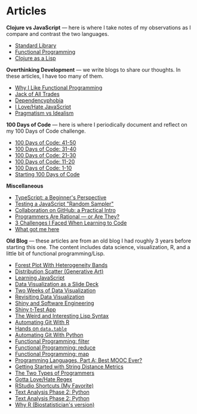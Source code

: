 # Articles

**Clojure vs JavaScript** &mdash; here is where I take notes of my observations as I compare and contrast the two languages.

- [Standard Library](/posts/standard-library.html)
- [Functional Programming](/posts/functional-programming.html)
- [Clojure as a Lisp](/posts/clojure-as-a-lisp.html)

**Overthinking Development** &mdash; we write blogs to share our thoughts. In these articles, I have too many of them.

- [Why I Like Functional Programming](/posts/why-i-like-functional-programming.html)
- [Jack of All Trades](/posts/jack-of-all-trades.html)
- [Dependencyphobia](/posts/dependencyphobia.html)
- [I Love/Hate JavaScript](/posts/i-love-hate-js.html)
- [Pragmatism vs Idealism](/posts/pragmatism-vs-idealism.html)

**100 Days of Code** &mdash; here is where I periodically document and reflect on my 100 Days of Code challenge.

- [100 Days of Code: 41-50](/posts/100-days-of-code-41-50.html)
- [100 Days of Code: 31-40](/posts/100-days-of-code-31-40.html)
- [100 Days of Code: 21-30](/posts/100-days-of-code-21-30.html)
- [100 Days of Code: 11-20](/posts/100-days-of-code-11-20.html)
- [100 Days of Code: 1-10](/posts/100-days-of-code-1-10.html)
- [Starting 100 Days of Code](/posts/starting-100-days-of-code.html)

**Miscellaneous**

- [TypeScript: a Beginner's Perspective](/posts/typescript-a-beginners-perspective.html)
- [Testing a JavaScript "Random Sampler"](/posts/testing-a-javascript-random-sampler.html)
- [Collaboration on GitHub: a Practical Intro](/posts/collaboration-on-github.html)
- [Programmers Are Rational — or Are They?](/posts/programmers-are-rational.html)
- [3 Challenges I Faced When Learning to Code](/posts/3-challenges-i-faced-when-learning-to-code.html)
- [What got me here](/posts/what-got-me-here.html)

**Old Blog** &mdash; these articles are from an old blog I had roughly 3 years before starting this one. The content includes data science, visualization, R, and a little bit of functional programming/Lisp.

- [Forest Plot With Heterogeneity Bands](/posts/forest-plot-with-heterogeneity-bands.html)
- [Distribution Scatter (Generative Art)](/posts/distribution-scatter-generative-art.html)
- [Learning JavaScript](/posts/learning-javascript.html)
- [Data Visualization as a Slide Deck](/posts/data-visualization-as-a-slide-deck.html)
- [Two Weeks of Data Visualization](/posts/two-weeks-of-data-visualization.html)
- [Revisiting Data Visualization](/posts/revisiting-data-visualization.html)
- [Shiny and Software Engineering](/posts/shiny-and-software-engineering.html)
- [Shiny t-Test App](/posts/shiny-t-test.html)
- [The Weird and Interesting Lisp Syntax](/posts/lisp-syntax.html)
- [Automating Git With R](/posts/automating-git-with-r.html)
- [Hands on `data.table`](/posts/hands-on-data-table.html)
- [Automating Git With Python](/posts/automating-git-with-python.html)
- [Functional Programming: filter](/posts/funprog-filter.html)
- [Functional Programming: reduce](/posts/funprog-reduce.html)
- [Functional Programming: map](/posts/funprog-map.html)
- [Programming Languages, Part A: Best MOOC Ever?](/posts/programming-languages-part-a.html)
- [Getting Started with String Distance Metrics](/posts/string-distance.html)
- [The Two Types of Programmers](/posts/the-two-types-of-programmers.html)
- [Gotta Love/Hate Regex](/posts/regex.html)
- [RStudio Shortcuts (My Favorite)](/posts/rstudio-shortcuts-my-favorite.html)
- [Text Analysis Phase 2: Python](/posts/text-analysis-phase-2-python.html)
- [Text Analysis Phase 2: Python](/posts/first-steps-with-text-analysis.html)
- [Why R (Biostatistician's version)](/posts/why-r.html)

